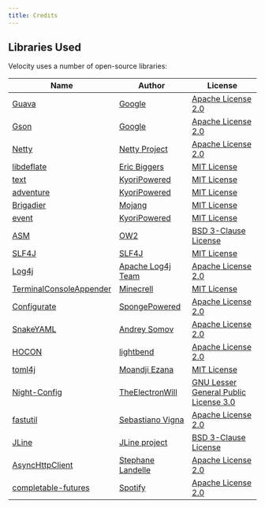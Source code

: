 ```yaml
---
title: Credits
---
```


## Libraries Used

Velocity uses a number of open-source libraries:

| Name | Author | License |
|------|--------|---------|
| [Guava](https://github.com/google/guava)                               | [Google](https://github.com/google)                     | [Apache License 2.0](https://github.com/google/guava/blob/master/COPYING) |
| [Gson](https://github.com/google/gson)                                 | [Google](https://github.com/google)                     | [Apache License 2.0](https://github.com/google/gson/blob/master/LICENSE) |
| [Netty](https://github.com/netty/netty)                                | [Netty Project](https://netty.io)                       | [Apache License 2.0](https://github.com/netty/netty/blob/4.1/LICENSE.txt) |
| [libdeflate](https://github.com/ebiggers/libdeflate)                   | [Eric Biggers](https://github.com/ebiggers)             | [MIT License](https://github.com/ebiggers/libdeflate/blob/master/COPYING) |
| [text](https://github.com/KyoriPowered/text)                           | [KyoriPowered](https://github.com/KyoriPowered)         | [MIT License](https://github.com/KyoriPowered/text/blob/master/license.txt) |
| [adventure](https://github.com/KyoriPowered/text)                      | [KyoriPowered](https://github.com/KyoriPowered)         | [MIT License](https://github.com/KyoriPowered/adventure/blob/master/license.txt) |
| [Brigadier](https://github.com/Mojang/brigadier)                       | [Mojang](https://www.minecraft.net)                     | [MIT License](https://github.com/Mojang/brigadier/blob/master/LICENSE) |
| [event](https://github.com/KyoriPowered/event)                         | [KyoriPowered](https://github.com/KyoriPowered)         | [MIT License](https://github.com/KyoriPowered/event/blob/master/license.txt) |
| [ASM](http://asm.ow2.org/)                                             | [OW2](https://www.ow2.org/)                             | [BSD 3-Clause License](http://asm.ow2.io/license.html) |
| [SLF4J](https://github.com/qos-ch/slf4j)                               | [SLF4J](https://www.slf4j.org/)                         | [MIT License](https://github.com/qos-ch/slf4j/blob/master/LICENSE.txt) |
| [Log4j](https://logging.apache.org/log4j/2.x/)                         | [Apache Log4j Team](https://logging.apache.org/log4j/2.x/team-list.html) | [Apache License 2.0](https://logging.apache.org/log4j/2.x/license.html)
| [TerminalConsoleAppender](https://github.com/Minecrell/TerminalConsoleAppender) | [Minecrell](https://github.com/Minecrell)      | [MIT License](https://github.com/Minecrell/TerminalConsoleAppender/blob/master/LICENSE) |
| [Configurate](https://github.com/SpongePowered/configurate)            | [SpongePowered](https://github.com/SpongePowered)       | [Apache License 2.0](https://github.com/SpongePowered/configurate/blob/master/LICENSE) |
| [SnakeYAML](https://bitbucket.org/asomov/snakeyaml)                    | [Andrey Somov](https://bitbucket.org/asomov)            | [Apache License 2.0](https://bitbucket.org/asomov/snakeyaml/src/default/LICENSE.txt) |
| [HOCON](https://github.com/lightbend/config)                           | [lightbend](https://github.com/lightbend)               | [Apache License 2.0](https://github.com/lightbend/config/blob/master/LICENSE-2.0.txt) |
| [toml4j](https://github.com/mwanji/toml4j)                             | [Moandji Ezana](https://github.com/mwanji)              | [MIT License](https://github.com/mwanji/toml4j/blob/master/LICENSE) |
| [Night-Config](https://github.com/TheElectronWill/night-config)        | [TheElectronWill](https://github.com/TheElectronWill)   | [GNU Lesser General Public License 3.0](https://github.com/TheElectronWill/night-config/blob/master/LICENSE) |
| [fastutil](http://fastutil.di.unimi.it/)                               | [Sebastiano Vigna](http://vigna.di.unimi.it/)           | [Apache License 2.0](https://github.com/vigna/fastutil/blob/master/LICENSE-2.0) |
| [JLine](https://github.com/jline/jline3/blob/master/LICENSE.txt)       | [JLine project](https://github.com/jline/jline3)        | [BSD 3-Clause License](https://github.com/jline/jline3/blob/master/LICENSE.txt) |
| [AsyncHttpClient](https://github.com/AsyncHttpClient/async-http-client) | [Stephane Landelle](https://github.com/slandelle)      | [Apache License 2.0](https://github.com/AsyncHttpClient/async-http-client/blob/master/LICENSE.txt) |
| [completable-futures](https://github.com/spotify/completable-futures)  | [Spotify](https://github.com/spotify)                   | [Apache License 2.0](https://github.com/spotify/completable-futures/blob/master/LICENSE) |